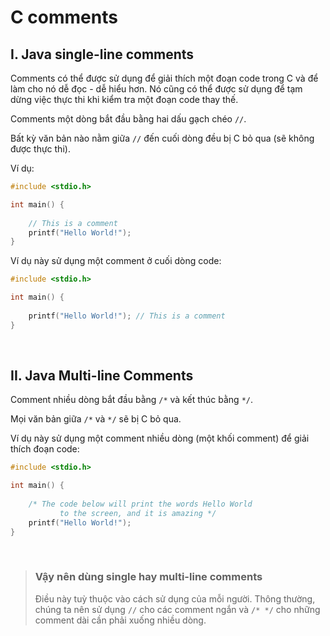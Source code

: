 # C comments

## I. Java single-line comments

Comments có thể được sử dụng để giải thích một đoạn code trong C và để làm cho nó dễ đọc - dễ hiểu hơn. Nó cũng có thể được sử dụng để tạm dừng việc thực thi khi kiểm tra một đoạn code thay thế.

Comments một dòng bắt đầu bằng hai dấu gạch chéo `//`.

Bất kỳ văn bản nào nằm giữa `//` đến cuối dòng đều bị C bỏ qua (sẽ không được thực thi).

Ví dụ:

```c
#include <stdio.h>

int main() {
 
    // This is a comment
    printf("Hello World!");
}
```

Ví dụ này sử dụng một comment ở cuối dòng code:

```c
#include <stdio.h>

int main() {
 
    printf("Hello World!"); // This is a comment
}
```

<br/>

## II. Java Multi-line Comments

Comment nhiều dòng bắt đầu bằng `/*` và kết thúc bằng `*/`.

Mọi văn bản giữa `/*` và `*/` sẽ bị C bỏ qua.

Ví dụ này sử dụng một comment nhiều dòng (một khối comment) để giải thích đoạn code:

```c
#include <stdio.h>

int main() {
 
    /* The code below will print the words Hello World
           to the screen, and it is amazing */
    printf("Hello World!");
}
```
  
<br/>
  
> ### Vậy nên dùng single hay multi-line comments
> Điều này tuỳ thuộc vào cách sử dụng của mỗi người. Thông thường, chúng ta nên sử dụng `//` cho các comment ngắn và `/* */` cho những comment dài cần phải xuống nhiều dòng.
